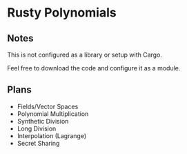 # Rusty Polynomials

## Notes
This is not configured as a library or setup with Cargo.
 
 Feel free to download the code and configure it as a module. 
 
 ## Plans
* Fields/Vector Spaces
* Polynomial Multiplication
* Synthetic Division
* Long Division
* Interpolation (Lagrange)
* Secret Sharing
